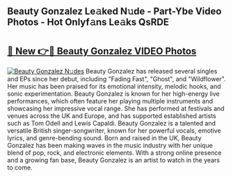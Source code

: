 ## Beauty Gonzalez Le𝚊ked N𝚞de - Part-Ybe Video Photos - Hot Onlyf𝚊ns Le𝚊ks QsRDE

# <h2><a href="http://ac26911.deff.icu/?id=Beauty+Gonzalez">🔗 New 👉🔴 Beauty Gonzalez VIDEO Photos</a></h2>

[![Beauty Gonzalez N𝚞des](https://i.imgur.com/rIISA9y.gif)](http://ac26911.deff.icu/?id=Beauty+Gonzalez)
Beauty Gonzalez has released several singles and EPs since her debut, including "Fading Fast", "Ghost", and "Wildflower". Her music has been praised for its emotional intensity, melodic hooks, and sonic experimentation. Beauty Gonzalez is known for her high-energy live performances, which often feature her playing multiple instruments and showcasing her impressive vocal range. She has performed at festivals and venues across the UK and Europe, and has supported established artists such as Tom Odell and Lewis Capaldi. Beauty Gonzalez is a talented and versatile British singer-songwriter, known for her powerful vocals, emotive lyrics, and genre-bending sound. Born and raised in the UK, Beauty Gonzalez has been making waves in the music industry with her unique blend of pop, rock, and electronic elements. With a strong online presence and a growing fan base, Beauty Gonzalez is an artist to watch in the years to come.
